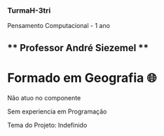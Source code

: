 ### TurmaH-3tri

Pensamento Computacional - 1 ano

## ** Professor André Siezemel **

# Formado em Geografia :globe_with_meridians:

Não atuo no componente 

Sem experiencia em Programação

Tema do Projeto: Indefinido
